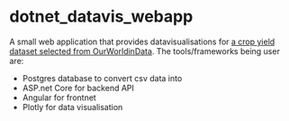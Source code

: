 # dotnet_datavis_webapp
A small web application that provides datavisualisations for [a crop yield dataset selected from OurWorldinData](https://ourworldindata.org/crop-yields#explore-data-on-crop-yields).
The tools/frameworks being user are:
  * Postgres database to convert csv data into
  * ASP.net Core for backend API
  * Angular for frontnet
  * Plotly for data visualisation
